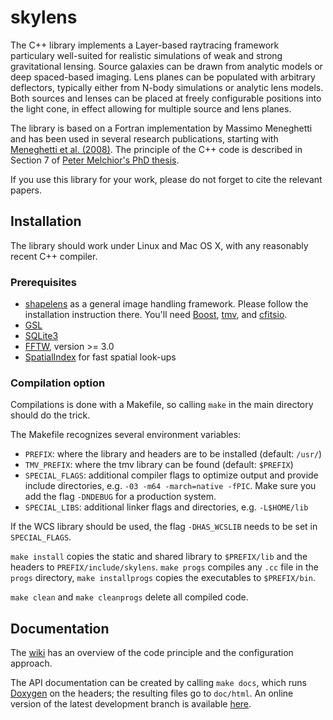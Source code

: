 skylens
=========

The C++ library implements a Layer-based raytracing framework particulary well-suited for realistic simulations of weak and strong gravitational lensing. Source galaxies can be drawn from analytic models or deep spaced-based imaging. Lens planes can be populated with arbitrary deflectors, typically either from N-body simulations or analytic lens models. Both sources and lenses can be placed at freely configurable positions into the light cone, in effect allowing for multiple source and lens planes.

The library is based on a Fortran implementation by Massimo Meneghetti and has been used in several research publications, starting with [Meneghetti et al. (2008)](http://adsabs.harvard.edu/abs/2008A&A...482..403M). The principle of the C++ code is described in Section 7 of [Peter Melchior's PhD thesis](http://nbn-resolving.de/urn/resolver.pl?urn=urn:nbn:de:bsz:16-opus-109546).

If you use this library for your work, please do not forget to cite the relevant papers.

Installation
------------

The library should work under Linux and Mac OS X, with any reasonably recent C++ compiler.

### Prerequisites
* [shapelens](https://github.com/pmelchior/shapelens) as a general image handling framework. Please follow the installation instruction there. You'll need [Boost](http://www.boost.org/), [tmv](http://code.google.com/p/tmv-cpp/), and [cfitsio](http://heasarc.gsfc.nasa.gov/fitsio/).
* [GSL](http://www.gnu.org/software/gsl/)
* [SQLite3](http://www.sqlite.org)
* [FFTW](http://www.fftw.org), version >= 3.0
* [SpatialIndex](http://libspatialindex.github.io/) for fast spatial look-ups

### Compilation option

Compilations is done with a Makefile, so calling `make` in the main directory should do the trick. 

The Makefile recognizes several environment variables:
* `PREFIX`: where the library and headers are to be installed (default: `/usr/`)
* `TMV_PREFIX`: where the tmv library can be found (default: `$PREFIX`)
* `SPECIAL_FLAGS`: additional compiler flags to optimize output and provide include directories, e.g.
  `-03 -m64 -march=native -fPIC`. Make sure you add the flag `-DNDEBUG` for a production system.
* `SPECIAL_LIBS`: additional linker flags and directories, e.g.
  `-L$HOME/lib`

If the WCS library should be used, the flag `-DHAS_WCSLIB` needs to be set in `SPECIAL_FLAGS`.

`make install` copies the static and shared library to `$PREFIX/lib` and the headers to `PREFIX/include/skylens`. `make progs` compiles any `.cc` file in the `progs` directory, `make installprogs` copies the executables to `$PREFIX/bin`.

`make clean` and `make cleanprogs` delete all compiled code. 

Documentation
-------------

The [wiki](https://github.com/pmelchior/skylens/wiki) has an overview of the code principle and the configuration approach.

The API documentation can be created by calling `make docs`, which runs [Doxygen](http://www.stack.nl/~dimitri/doxygen/index.html) on the headers; the resulting files go to `doc/html`. An online version of the latest development branch is available [here](http://www.physics.ohio-state.edu/~melchior.12/docs/skylens/classes.html).

